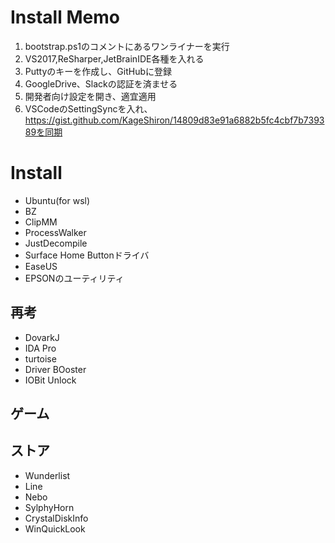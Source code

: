 # Install Memo

1. bootstrap.ps1のコメントにあるワンライナーを実行
2. VS2017,ReSharper,JetBrainIDE各種を入れる
3. Puttyのキーを作成し、GitHubに登録
4. GoogleDrive、Slackの認証を済ませる
5. 開発者向け設定を開き、適宜適用
6. VSCodeのSettingSyncを入れ、https://gist.github.com/KageShiron/14809d83e91a6882b5fc4cbf7b739389を同期

# Install
* Ubuntu(for wsl)
* BZ
* ClipMM
* ProcessWalker
* JustDecompile
* Surface Home Buttonドライバ
* EaseUS
* EPSONのユーティリティ

## 再考
* DovarkJ
* IDA Pro
* turtoise
* Driver BOoster
* IOBit Unlock

## ゲーム

## ストア
* Wunderlist
* Line
* Nebo
* SylphyHorn
* CrystalDiskInfo
* WinQuickLook